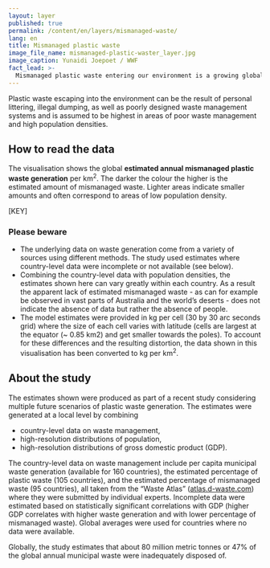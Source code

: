 ```yaml
---
layout: layer
published: true
permalink: /content/en/layers/mismanaged-waste/
lang: en
title: Mismanaged plastic waste
image_file_name: mismanaged-plastic-waster_layer.jpg
image_caption: Yunaidi Joepoet / WWF
fact_lead: >-
  Mismanaged plastic waste entering our environment is a growing global concern. Wind and rain carry it into our rivers and out to sea where it endangers wildlife and can accumulate in the food chain.
---
```


Plastic waste escaping into the environment can be the result of personal littering, illegal dumping, as well as poorly designed waste management systems and is assumed to be highest in areas of poor waste management and high population densities.

## How to read the data

The visualisation shows the global **estimated annual mismanaged plastic waste generation** per km<sup>2</sup>. The darker the colour the higher is the estimated amount of mismanaged waste. Lighter areas indicate smaller amounts and often correspond to areas of low population density.

[KEY]

### Please beware

* The underlying data on waste generation come from a variety of sources using different methods. The study used estimates where country-level data were incomplete or not available (see below).
* Combining the country-level data with population densities, the estimates shown here can vary greatly within each country. As a result the apparent lack of estimated mismanaged waste - as can for example be observed in vast parts of Australia and the world’s deserts - does not indicate the absence of data but rather the absence of people.
* The model estimates were provided in kg per cell (30 by 30 arc seconds grid) where the size of each cell varies with latitude (cells are largest at the equator (~ 0.85 km2) and get smaller towards the poles). To account for these differences and the resulting distortion, the data shown in this visualisation has been converted to kg per km<sup>2</sup>.

## About the study

The estimates shown were produced as part of a recent study considering multiple future scenarios of plastic waste generation. The estimates were generated at a local level by combining

* country-level data on waste management,
* high-resolution distributions of population,
* high-resolution distributions of gross domestic product (GDP).

The country-level data on waste management include per capita municipal waste generation (available for 160 countries), the estimated percentage of plastic waste (105 countries), and the estimated percentage of mismanaged waste (95 countries), all taken from the “Waste Atlas” ([atlas.d-waste.com](http://www.atlas.d-waste.com/)) where they were submitted by individual experts. Incomplete data were estimated based on statistically significant correlations with GDP (higher GDP correlates with higher waste generation and with lower percentage of mismanaged waste). Global averages were used for countries where no data were available.

Globally, the study estimates that about 80 million metric tonnes or 47% of the global annual municipal waste were inadequately disposed of.
